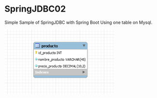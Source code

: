 # SpringJDBC02
Simple Sample of SpringJDBC with Spring Boot 
Using one table on Mysql.


![Alt text](https://github.com/BeatrizVargas/SpringJDBC02/blob/master/SpringJDBCModel.png "Database Model") 
